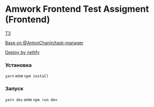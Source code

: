 # Amwork Frontend Test Assigment (Frontend)

[ТЗ](https://docs.google.com/document/d/11J2nOxfDjrD8el-T2FZkHXjb4EkcH6ykvw5zCpZeQis/edit)

[Base on @AntonChanin/task-manager](https://github.com/AntonChanin/task-manager/tree/develop)

[Deploy by netlify](https://effervescent-hamster-9c99fa.netlify.app/)

### Установка

`yarn` или `npm install`

### Запуск

`yarn dev` или `npm run dev`